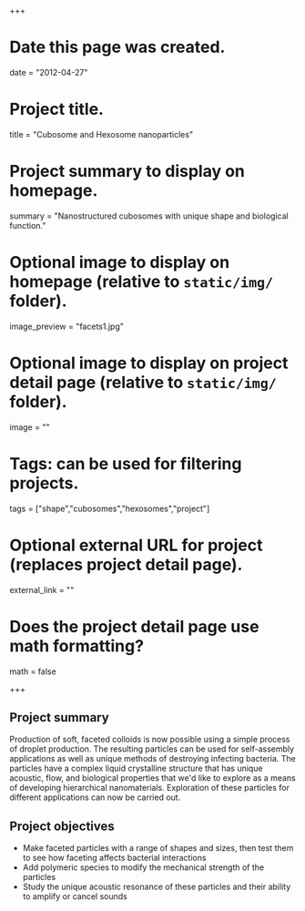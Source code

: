 +++
# Date this page was created.
date = "2012-04-27"

# Project title.
title = "Cubosome and Hexosome nanoparticles"

# Project summary to display on homepage.
summary = "Nanostructured cubosomes with unique shape and biological function."

# Optional image to display on homepage (relative to `static/img/` folder).
image_preview = "facets1.jpg"

# Optional image to display on project detail page (relative to `static/img/` folder).
image = ""

# Tags: can be used for filtering projects.
tags = ["shape","cubosomes","hexosomes","project"]

# Optional external URL for project (replaces project detail page).
external_link = ""

# Does the project detail page use math formatting?
math = false

+++
## Project summary
Production of soft, faceted colloids is now possible using a simple process of droplet production. The resulting particles can be used for self-assembly applications as well as unique methods of destroying infecting bacteria.
The particles have a complex liquid crystalline structure that has unique acoustic, flow, and biological properties that we'd like to explore as a means of developing hierarchical nanomaterials.
Exploration of these particles for different applications can now be carried out.

## Project objectives

* Make faceted particles with a range of shapes and sizes, then test them to see how faceting affects bacterial interactions
* Add polymeric species to modify the mechanical strength of the particles
* Study the unique acoustic resonance of these particles and their ability to amplify or cancel sounds


